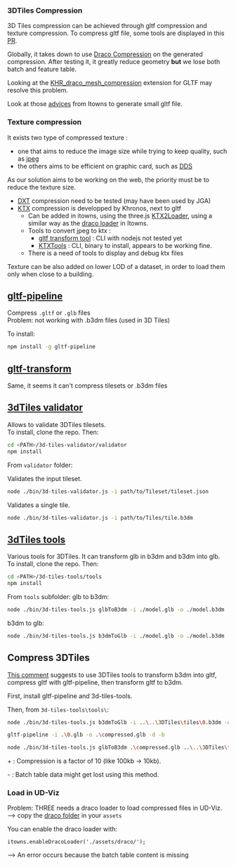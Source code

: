 ### 3DTiles Compression 

3D Tiles compression can be achieved through gltf compression and texture compression.
To compress gltf file, some tools are displayed in this [PR](https://github.com/iTowns/itowns/pull/1425#issuecomment-654104601).

Globally, it takes down to use [Draco Compression](https://google.github.io/draco/) on the generated compression. After testing it, it greatly reduce geometry **but**
we lose both batch and feature table.

Looking at the [KHR_draco_mesh_compression](https://github.com/KhronosGroup/glTF/blob/master/extensions/2.0/Khronos/KHR_draco_mesh_compression/README.md) extension for GLTF
may resolve this problem.

Look at those [advices](https://github.com/iTowns/itowns/wiki/3D-Tiles#advices-for-generating-small-gltf-files) from Itowns to generate small gltf file.

### Texture compression

It exists two type of compressed texture :
- one that aims to reduce the image size while trying to keep quality, such as [jpeg](https://en.wikipedia.org/wiki/JPEG)
- the others aims to be efficient on graphic card, such as [DDS](https://en.wikipedia.org/wiki/DirectDraw_Surface)

As our solution aims to be working on the web, the priority must be to reduce the texture size. 

- [DXT](https://en.wikipedia.org/wiki/S3_Texture_Compression) compression need to be tested (may have been used by JGA)
- [KTX](https://github.com/KhronosGroup/KTX-Software) compression is developped by Khronos, next to gltf
  - Can be added in itowns, using the three.js [KTX2Loader](https://threejs.org/docs/#examples/en/loaders/KTX2Loader), using a similar way as the
[draco loader](https://github.com/iTowns/itowns/blob/6953e0119c35a550621aa792a204c352731aca97/src/Parser/B3dmParser.js#L60) in Itowns.
  - Tools to convert jpeg to ktx : 
    - [gltf transform tool](https://gltf-transform.donmccurdy.com/cli.html) : CLI with nodejs not tested yet
    - [KTXTools](https://github.com/KhronosGroup/3D-Formats-Guidelines/blob/main/KTXTools.md) : CLI, binary to install, appears to be working fine.
  - There is a need of tools to display and debug ktx files


Texture can be also added on lower LOD of a dataset, in order to load them only when close to a building.

## [gltf-pipeline](https://github.com/CesiumGS/gltf-pipeline)

Compress `.gltf` or `.glb` files  
Problem: not working with .b3dm files (used in 3D Tiles)

To install:

```bash
npm install -g gltf-pipeline
```

## [gltf-transform](https://gltf-transform.donmccurdy.com/)

Same, it seems it can't compress tilesets or .b3dm files

## [3dTiles validator](https://github.com/CesiumGS/3d-tiles-validator)

Allows to validate 3DTiles tilesets.  
To install, clone the repo. Then:

```bash
cd <PATH>/3d-tiles-validator/validator
npm install
```

From `validator` folder:

Validates the input tileset.

```bash
node ./bin/3d-tiles-validator.js -i path/to/Tileset/tileset.json
```

Validates a single tile.

```bash
node ./bin/3d-tiles-validator.js -i path/to/Tiles/tile.b3dm
```

## [3dTiles tools](https://github.com/engineerhe/3d-tiles-tools)

Various tools for 3DTiles. It can transform glb in b3dm and b3dm into glb.  
To install, clone the repo. Then:

```bash
cd <PATH>/3d-tiles-tools/tools
npm install
```

From `tools` subfolder:
glb to b3dm:

```bash
node ./bin/3d-tiles-tools.js glbToB3dm -i ./model.glb -o ./model.b3dm
```

b3dm to glb:

```bash
node ./bin/3d-tiles-tools.js b3dmToGlb -i ./model.glb -o ./model.b3dm
```

## Compress 3DTiles

[This comment](https://gitmemory.com/issue/Geodan/pg2b3dm/21/510384357) suggests to use 3DTiles tools to transform b3dm into gltf, compress gltf with gltf-pipeline, then transform gltf to b3dm.

First, install gltf-pipeline and 3d-tiles-tools.

Then, from `3d-tiles-tools\tools\`:

```bash
node ./bin/3d-tiles-tools.js b3dmToGlb -i ..\..\3DTiles\tiles\0.b3dm -o 0.glb

gltf-pipeline -i .\0.glb -o .\compressed.glb -d -b

node ./bin/3d-tiles-tools.js glbToB3dm .\compressed.glb ..\..\3DTiles\tiles\0-compressed.b3dm
```

\+ : Compression is a factor of 10 (like 100kb -> 10kb).

\- : Batch table data might get lost using this method.

### Load in UD-Viz

Problem: THREE needs a draco loader to load compressed files in UD-Viz.  
--> copy the [draco folder](https://github.com/mrdoob/three.js/tree/dev/examples/js/libs/draco) in your `assets`

You can enable the draco loader with:

```
itowns.enableDracoLoader('./assets/draco/');
```

--> An error occurs because the batch table content is missing
